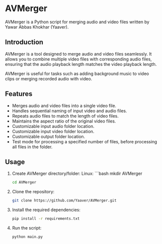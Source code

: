 # AVMerger

AVMerger is a Python script for merging audio and video files written by Yawar Abbas Khokhar (Yaaver).

## Introduction

AVMerger is a tool designed to merge audio and video files seamlessly. It allows you to combine multiple video files with corresponding audio files, ensuring that the audio playback length matches the video playback length.

AVMerger is useful for tasks such as adding background music to video clips or merging recorded audio with video.

## Features

- Merges audio and video files into a single video file.
- Handles sequential naming of input video and audio files.
- Repeats audio files to match the length of video files.
- Maintains the aspect ratio of the original video files.
- Customizable input audio folder location.
- Customizable input video folder location.
- Customizable output folder location.
- Test mode for processing a specified number of files, before processing all files in the folder.

## Usage

1. Create AVMerger directory/folder:
    Linux: ```bash mkdir AVMerger
    ```bash
    cd AVMerger
2. Clone the repository:
    ```bash
    git clone https://github.com/Yaaver/AVMerger.git

3. Install the required dependencies:
    ```bash
    pip install -r requirements.txt

4. Run the script:
    ```bash
    python main.py
